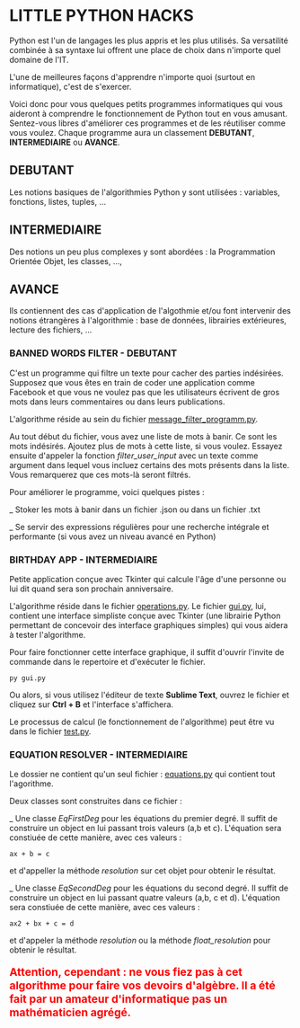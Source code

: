 # LITTLE PYTHON HACKS
Python est l'un de langages les plus appris et les plus utilisés. Sa versatilité combinée à sa syntaxe lui offrent une place de choix dans n'importe quel domaine de l'IT.

L'une de meilleures façons d'apprendre n'importe quoi (surtout en informatique), c'est de s'exercer. 

Voici donc pour vous quelques petits programmes informatiques qui vous aideront à comprendre le fonctionnement de Python tout en vous amusant. Sentez-vous libres d'améliorer ces programmes et de les réutiliser comme vous voulez. Chaque programme aura un classement **DEBUTANT**, **INTERMEDIAIRE** ou **AVANCE**.

DEBUTANT
-
Les notions basiques de l'algorithmies Python y sont utilisées : variables, fonctions, listes, tuples, ...

INTERMEDIAIRE
-
Des notions un peu plus complexes y sont abordées : la Programmation Orientée Objet, les classes, ...,

AVANCE
-
Ils contiennent des cas d'application de l'algothmie et/ou font intervenir des notions étrangères à l'algorithmie : base de données, librairies extérieures, lecture des fichiers, ...

### BANNED WORDS FILTER - DEBUTANT

C'est un programme qui filtre un texte pour cacher des parties indésirées. Supposez que vous êtes en train de coder une application comme Facebook et que vous ne voulez pas que les utilisateurs écrivent de gros mots dans leurs commentaires ou dans leurs publications.

L'algorithme réside au sein du fichier [message_filter_programm.py](BannedWordsFilter/message_filter_programm.py). 

Au tout début du fichier, vous avez une liste de mots à banir. Ce sont les mots indésirés.  Ajoutez plus de mots à cette liste, si vous voulez. Essayez ensuite d'appeler la fonction *filter_user_input* avec un texte comme argument dans lequel vous incluez certains des mots présents dans la liste. Vous remarquerez que ces mots-là seront filtrés.

Pour améliorer le programme, voici quelques pistes :

_ Stoker les mots à banir dans un fichier .json ou dans un fichier .txt

_ Se servir des expressions régulières pour une recherche intégrale et performante (si vous avez un niveau avancé en Python)

### BIRTHDAY APP - INTERMEDIAIRE

Petite application conçue avec Tkinter qui calcule l'âge d'une personne ou lui dit quand sera son prochain anniversaire. 

L'algorithme réside dans le fichier [operations.py](BirthDayApp/operations.py). Le fichier [gui.py](BirthDayApp/gui.py), lui, contient une interface simpliste conçue avec Tkinter (une librairie Python permettant de concevoir des interface graphiques simples) qui vous aidera à tester l'algorithme.

Pour faire fonctionner cette interface graphique, il suffit d'ouvrir l'invite de commande dans le repertoire et d'exécuter le fichier.

    py gui.py 

Ou alors, si vous utilisez l'éditeur de texte **Sublime Text**, ouvrez le fichier et cliquez sur **Ctrl + B** et l'interface s'affichera.

Le processus de calcul (le fonctionnement de l'algorithme) peut être vu dans le fichier [test.py](BirthDayApp/test.py). 

### EQUATION RESOLVER - INTERMEDIAIRE

Le dossier ne contient qu'un seul fichier : [equations.py](EquationResolver/equations.py) qui contient tout l'agorithme. 

Deux classes sont construites dans ce fichier :

_ Une classe *EqFirstDeg* pour les équations du premier degré. Il suffit de construire un object en lui passant trois valeurs (a,b et c). L'équation sera constiuée de cette manière, avec ces valeurs :

    ax + b = c

et d'appeller la méthode *resolution* sur cet objet pour obtenir le résultat.

_ Une classe *EqSecondDeg* pour les équations du second degré. Il suffit de construire un object en lui passant quatre valeurs (a,b, c et d). L'équation sera constiuée de cette manière, avec ces valeurs :

    ax2 + bx + c = d

et d'appeler la méthode *resolution* ou la méthode *float_resolution* pour obtenir le résultat.

<p style="color:red;font-weight:bold;font-size:1.2rem;">
Attention, cependant : ne vous fiez pas à cet algorithme pour faire vos devoirs d'algèbre. Il a été fait par un amateur d'informatique pas un mathématicien agrégé.
</p>

